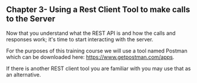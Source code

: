 Chapter 3- Using a Rest Client Tool to make calls to the Server
-----------------------------------------------------------

Now that you understand what the REST API is and how the calls and
responses work; it's time to start interacting with the server.

For the purposes of this training course we will use a tool named Postman which can be downloaded here: https://www.getpostman.com/apps.

If there is another REST client tool you are familiar with you may use that as an alternative.
